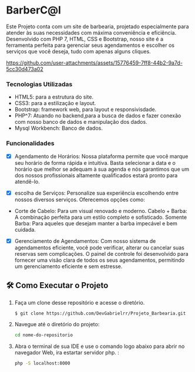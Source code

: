 


# BarberC@l
 Este Projeto conta com um site de barbearia, projetado especialmente para atender às suas necessidades com máxima conveniência e eficiência. Desenvolvido com PHP 7, HTML, CSS e Bootstrap, nosso site é a ferramenta perfeita para gerenciar seus agendamentos e escolher os serviços que você deseja, tudo com apenas alguns cliques.

https://github.com/user-attachments/assets/15776459-7ff8-44b2-9a7d-5cc30d473a02

### Tecnologias Utilizadas
- HTML5: para a estrutura do site.
- CSS3: para a estilização e layout.
- Bootstrap: framework web, para layout e responsivisdade.
- PHP^7: Atuando no backend,para a busca de dados e fazer conexão com nosso banco de dados e manipulação dos dados.
- Mysql Workbench: Banco de dados.

### Funcionalidades

- [x] Agendamento de Horários: Nossa plataforma permite que você marque seu horário de forma rápida e intuitiva. Basta selecionar a data e o horário que melhor se adequam à sua agenda e nós garantimos que um dos nossos profissionais altamente qualificados estará pronto para atendê-lo.

- [x] escolha de Serviços: Personalize sua experiência escolhendo entre nossos diversos serviços. Oferecemos opções como:

-  Corte de Cabelo: Para um visual renovado e moderno.
Cabelo + Barba: A combinação perfeita para um estilo completo e sofisticado.
Somente Barba: Para aqueles que desejam manter a barba impecável e bem cuidada.

- [x] Gerenciamento de Agendamentos: Com nosso sistema de agendamentos eficiente, você pode verificar, alterar ou cancelar suas reservas sem complicações. O painel de controle foi desenvolvido para fornecer uma visão clara de todos os seus agendamentos, permitindo um gerenciamento eficiente e sem estresse.


 ## 🛠️ Como Executar o Projeto
1. Faça um clone desse repositório e acesse o diretório.

    ```bash
    $ git clone https://github.com/DevGabrielrr/Projeto_Barbearia.git
    ```
2. Navegue até o diretório do projeto:

    ```bash
    cd nome-do-repositorio
    ```

3. Abra o terminal de sua IDE e use o comando logo abaixo para abrir no navegador Web, ira estartar servidor php.
 :

    ```bash
    php -S localhost:8000
    ```
    

